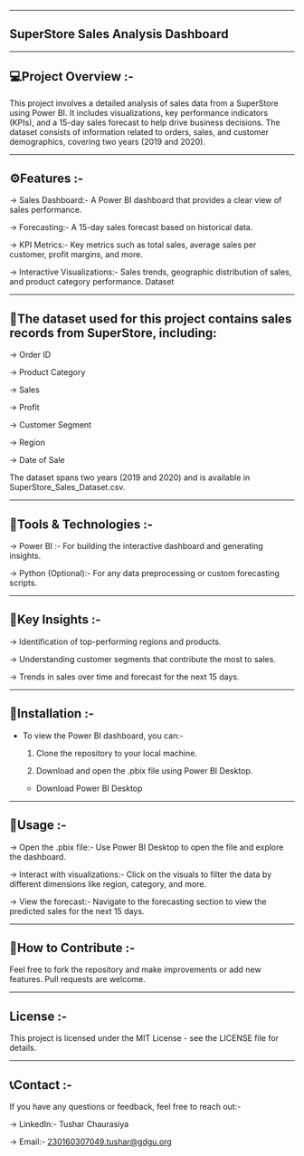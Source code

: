 ----------------------------------------
SuperStore Sales Analysis Dashboard
----------------------------------------

----------------------------------------
💻Project Overview :-
----------------------------------------

This project involves a detailed analysis of sales data from a SuperStore using Power BI. It includes visualizations, key performance indicators (KPIs), and a 15-day sales forecast to help drive business decisions. The dataset consists of information related to orders, sales, and customer demographics, covering two years (2019 and 2020).

----------------------------------------
⚙️Features :-
----------------------------------------

-> Sales Dashboard:- A Power BI dashboard that provides a clear view of sales performance.

-> Forecasting:- A 15-day sales forecast based on historical data.

-> KPI Metrics:- Key metrics such as total sales, average sales per customer, profit margins, and more.

-> Interactive Visualizations:- Sales trends, geographic distribution of sales, and product category performance.
Dataset

--------------------------------------------------------------------------------
📌The dataset used for this project contains sales records from SuperStore, including:
--------------------------------------------------------------------------------
-> Order ID

-> Product Category

-> Sales

-> Profit

-> Customer Segment

-> Region

-> Date of Sale

The dataset spans two years (2019 and 2020) and is available in SuperStore_Sales_Dataset.csv.

----------------------------------------
🔧Tools & Technologies :-
----------------------------------------

-> Power BI :- For building the interactive dashboard and generating insights.

-> Python (Optional):- For any data preprocessing or custom forecasting scripts.

----------------------------------------
🔑Key Insights :-
----------------------------------------

-> Identification of top-performing regions and products.

-> Understanding customer segments that contribute the most to sales.

-> Trends in sales over time and forecast for the next 15 days.

----------------------------------------
🤖Installation :-
----------------------------------------

* To view the Power BI dashboard, you can:-

  1. Clone the repository to your local machine.

  2. Download and open the .pbix file using Power BI Desktop.

    * Download Power BI Desktop

----------------------------------------
🫠Usage :-
----------------------------------------

-> Open the .pbix file:- Use Power BI Desktop to open the file and explore the dashboard.

-> Interact with visualizations:- Click on the visuals to filter the data by different dimensions like region, category, and more.

-> View the forecast:- Navigate to the forecasting section to view the predicted sales for the next 15 days.

----------------------------------------
🤝How to Contribute :-
----------------------------------------

Feel free to fork the repository and make improvements or add new features. Pull requests are welcome.

----------------------------------------
License :-
----------------------------------------

This project is licensed under the MIT License - see the LICENSE file for details.

----------------------------------------
📞Contact :-
----------------------------------------

If you have any questions or feedback, feel free to reach out:-

-> LinkedIn:- Tushar Chaurasiya

-> Email:- 230160307049.tushar@gdgu.org
